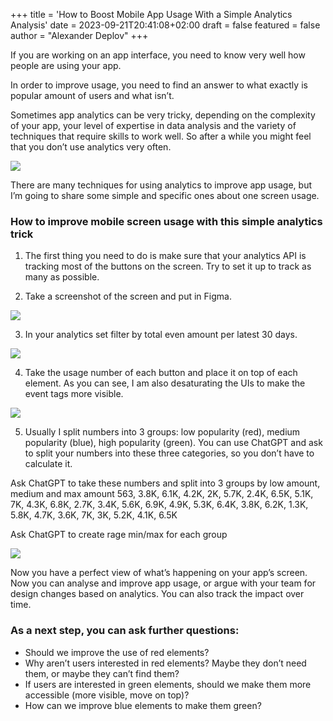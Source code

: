 +++
title = 'How to Boost Mobile App Usage With a Simple Analytics Analysis'
date = 2023-09-21T20:41:08+02:00
draft = false
featured = false
author = "Alexander Deplov"
+++

If you are working on an app interface, you need to know very well how people are using your app.

In order to improve usage, you need to find an answer to what exactly is popular amount of users and what isn’t.

Sometimes app analytics can be very tricky, depending on the complexity of your app, your level of expertise in data analysis and the variety of techniques that require skills to work well. So after a while you might feel that you don’t use analytics very often.

![](images/1.webp)

There are many techniques for using analytics to improve app usage, but I’m going to share some simple and specific ones about one screen usage.

### How to improve mobile screen usage with this simple analytics trick

1. The first thing you need to do is make sure that your analytics API is tracking most of the buttons on the screen. Try to set it up to track as many as possible.

2. Take a screenshot of the screen and put in Figma.

![](images/2.webp)

3. In your analytics set filter by total even amount per latest 30 days.

![](images/3.webp)

4. Take the usage number of each button and place it on top of each element. As you can see, I am also desaturating the UIs to make the event tags more visible.

![](images/4.webp)

5. Usually I split numbers into 3 groups: low popularity (red), medium popularity (blue), high popularity (green). You can use ChatGPT and ask to split your numbers into these three categories, so you don’t have to calculate it.

Ask ChatGPT to take these numbers and split into 3 groups by low amount, medium and max amount
563, 3.8K, 6.1K, 4.2K, 2K, 5.7K, 2.4K, 6.5K, 5.1K, 7K, 4.3K, 
6.8K, 2.7K, 3.4K, 5.6K, 6.9K, 4.9K, 5.3K, 6.4K, 3.8K, 6.2K, 
1.3K, 5.8K, 4.7K, 3.6K, 7K, 3K, 5.2K, 4.1K, 6.5K

Ask ChatGPT to create rage min/max for each group

![](images/5.webp)

Now you have a perfect view of what’s happening on your app’s screen. Now you can analyse and improve app usage, or argue with your team for design changes based on analytics. You can also track the impact over time.

### As a next step, you can ask further questions:

* Should we improve the use of red elements?
* Why aren’t users interested in red elements? Maybe they don’t need them, or maybe they can’t find them?
* If users are interested in green elements, should we make them more accessible (more visible, move on top)?
* How can we improve blue elements to make them green?